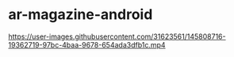 # ar-magazine-android


https://user-images.githubusercontent.com/31623561/145808716-19362719-97bc-4baa-9678-654ada3dfb1c.mp4

